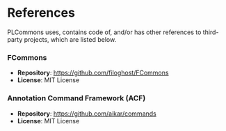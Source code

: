 # References
PLCommons uses, contains code of, and/or has other references to third-party projects, which are listed below.

### FCommons
- **Repository**: https://github.com/filoghost/FCommons
- **License**: MIT License

### Annotation Command Framework (ACF)
- **Repository**: https://github.com/aikar/commands
- **License**: MIT License